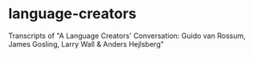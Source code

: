 # language-creators
Transcripts of "A Language Creators' Conversation: Guido van Rossum, James Gosling, Larry Wall &amp; Anders Hejlsberg"
